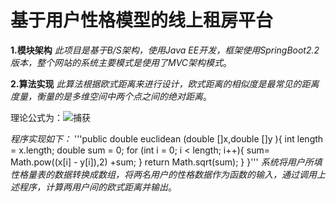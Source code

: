 # 基于用户性格模型的线上租房平台
**1.模块架构**
_此项目是基于B/S架构，使用Java EE开发，框架使用SpringBoot2.2版本，整个网站的系统主要模式是使用了MVC架构模式_。


**2.算法实现**
_此算法根据欧式距离来进行设计，欧式距离的相似度是最常见的距离度量，衡量的是多维空间中两个点之间的绝对距离_。


理论公式为：![捕获](https://user-images.githubusercontent.com/70590957/180751080-2fc3a610-4ff7-45d2-965c-3f312b91a279.PNG)




_程序实现如下：_
'''public double euclidean (double []x,double []y ){
int length  = x.length;
 double sum = 0;
for (int i = 0; i < length; i++){
            sum= Math.pow((x[i] - y[i]),2) +sum;
        }
        return Math.sqrt(sum);
    }
}'''
_系统将用户所填性格量表的数据转换成数组，将两名用户的性格数据作为函数的输入，通过调用上述程序，计算两用户间的欧式距离并输出_。
